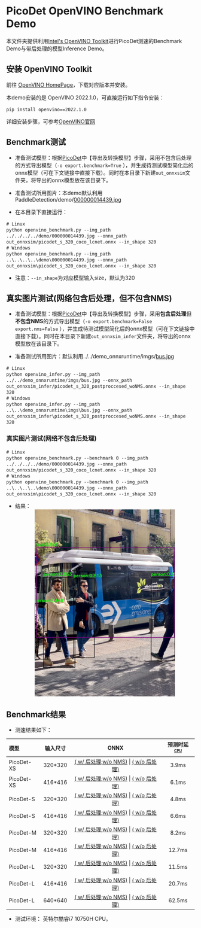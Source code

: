 # PicoDet OpenVINO Benchmark Demo

本文件夹提供利用[Intel's OpenVINO Toolkit](https://software.intel.com/content/www/us/en/develop/tools/openvino-toolkit.html)进行PicoDet测速的Benchmark Demo与带后处理的模型Inference Demo。

## 安装 OpenVINO Toolkit

前往 [OpenVINO HomePage](https://software.intel.com/content/www/us/en/develop/tools/openvino-toolkit.html)，下载对应版本并安装。

本demo安装的是 OpenVINO 2022.1.0，可直接运行如下指令安装：
```shell
pip install openvino==2022.1.0
```

详细安装步骤，可参考[OpenVINO官网](https://docs.openvinotoolkit.org/latest/get_started_guides.html)

## Benchmark测试

- 准备测试模型：根据[PicoDet](https://github.com/PaddlePaddle/PaddleDetection/tree/release/2.6/configs/picodet)中【导出及转换模型】步骤，采用不包含后处理的方式导出模型（`-o export.benchmark=True` ），并生成待测试模型简化后的onnx模型（可在下文链接中直接下载）。同时在本目录下新建```out_onnxsim```文件夹，将导出的onnx模型放在该目录下。

- 准备测试所用图片：本demo默认利用PaddleDetection/demo/[000000014439.jpg](https://github.com/PaddlePaddle/PaddleDetection/blob/release/2.6/demo/000000014439.jpg)

- 在本目录下直接运行：

```shell
# Linux
python openvino_benchmark.py --img_path ../../../../demo/000000014439.jpg --onnx_path out_onnxsim/picodet_s_320_coco_lcnet.onnx --in_shape 320
# Windows
python openvino_benchmark.py --img_path ..\..\..\..\demo\000000014439.jpg --onnx_path out_onnxsim\picodet_s_320_coco_lcnet.onnx --in_shape 320
```
- 注意：```--in_shape```为对应模型输入size，默认为320

## 真实图片测试(网络包含后处理，但不包含NMS)

- 准备测试模型：根据[PicoDet](https://github.com/PaddlePaddle/PaddleDetection/tree/release/2.6/configs/picodet)中【导出及转换模型】步骤，采用**包含后处理**但**不包含NMS**的方式导出模型（`-o export.benchmark=False export.nms=False` ），并生成待测试模型简化后的onnx模型（可在下文链接中直接下载）。同时在本目录下新建```out_onnxsim_infer```文件夹，将导出的onnx模型放在该目录下。

- 准备测试所用图片：默认利用../../demo_onnxruntime/imgs/[bus.jpg](https://github.com/PaddlePaddle/PaddleDetection/blob/release/2.6/deploy/third_engine/demo_onnxruntime/imgs/bus.jpg)

```shell
# Linux
python openvino_infer.py --img_path ../../demo_onnxruntime/imgs/bus.jpg --onnx_path out_onnxsim_infer/picodet_s_320_postproccesed_woNMS.onnx --in_shape 320
# Windows
python openvino_infer.py --img_path ..\..\demo_onnxruntime\imgs\bus.jpg --onnx_path out_onnxsim_infer\picodet_s_320_postproccesed_woNMS.onnx --in_shape 320
```

### 真实图片测试(网络不包含后处理)

```shell
# Linux
python openvino_benchmark.py --benchmark 0 --img_path ../../../../demo/000000014439.jpg --onnx_path out_onnxsim/picodet_s_320_coco_lcnet.onnx --in_shape 320
# Windows
python openvino_benchmark.py --benchmark 0 --img_path ..\..\..\..\demo\000000014439.jpg --onnx_path out_onnxsim\picodet_s_320_coco_lcnet.onnx --in_shape 320
```

- 结果：
    <div align="center">
      <img src="../../../../docs/images/res.jpg" height="500px" >
    </div>

## Benchmark结果

- 测速结果如下：

| 模型     | 输入尺寸 | ONNX  | 预测时延<sup><small>[CPU](#latency)|
| :-------- | :--------: | :---------------------: | :----------------: |
| PicoDet-XS |  320*320   | [( w/ 后处理;w/o NMS)](https://paddledet.bj.bcebos.com/deploy/third_engine/picodet_xs_320_lcnet_postproccesed_woNMS.onnx) &#124; [( w/o 后处理)](https://paddledet.bj.bcebos.com/deploy/third_engine/picodet_xs_320_coco_lcnet.onnx) | 3.9ms |
| PicoDet-XS |  416*416   | [( w/ 后处理;w/o NMS)](https://paddledet.bj.bcebos.com/deploy/third_engine/picodet_xs_416_lcnet_postproccesed_woNMS.onnx) &#124; [( w/o 后处理)](https://paddledet.bj.bcebos.com/deploy/third_engine/picodet_xs_416_coco_lcnet.onnx) | 6.1ms |
| PicoDet-S |  320*320   | [( w/ 后处理;w/o NMS)](https://paddledet.bj.bcebos.com/deploy/third_engine/picodet_s_320_lcnet_postproccesed_woNMS.onnx) &#124; [( w/o 后处理)](https://paddledet.bj.bcebos.com/deploy/third_engine/picodet_s_320_coco_lcnet.onnx) |     4.8ms |
| PicoDet-S |  416*416   |  [( w/ 后处理;w/o NMS)](https://paddledet.bj.bcebos.com/deploy/third_engine/picodet_s_416_lcnet_postproccesed_woNMS.onnx) &#124; [( w/o 后处理)](https://paddledet.bj.bcebos.com/deploy/third_engine/picodet_s_416_coco_lcnet.onnx) |     6.6ms |
| PicoDet-M |  320*320   | [( w/ 后处理;w/o NMS)](https://paddledet.bj.bcebos.com/deploy/third_engine/picodet_m_320_lcnet_postproccesed_woNMS.onnx) &#124; [( w/o 后处理)](https://paddledet.bj.bcebos.com/deploy/third_engine/picodet_m_320_coco_lcnet.onnx) | 8.2ms  |
| PicoDet-M |  416*416   | [( w/ 后处理;w/o NMS)](https://paddledet.bj.bcebos.com/deploy/third_engine/picodet_m_416_lcnet_postproccesed_woNMS.onnx) &#124; [( w/o 后处理)](https://paddledet.bj.bcebos.com/deploy/third_engine/picodet_m_416_coco_lcnet.onnx) | 12.7ms |
| PicoDet-L |  320*320   | [( w/ 后处理;w/o NMS)](https://paddledet.bj.bcebos.com/deploy/third_engine/picodet_l_320_lcnet_postproccesed_woNMS.onnx) &#124; [( w/o 后处理)](https://paddledet.bj.bcebos.com/deploy/third_engine/picodet_l_320_coco_lcnet.onnx) | 11.5ms |
| PicoDet-L |  416*416   | [( w/ 后处理;w/o NMS)](https://paddledet.bj.bcebos.com/deploy/third_engine/picodet_l_416_lcnet_postproccesed_woNMS.onnx) &#124; [( w/o 后处理)](https://paddledet.bj.bcebos.com/deploy/third_engine/picodet_l_416_coco_lcnet.onnx) |     20.7ms |
| PicoDet-L |  640*640   | [( w/ 后处理;w/o NMS)](https://paddledet.bj.bcebos.com/deploy/third_engine/picodet_l_640_lcnet_postproccesed_woNMS.onnx) &#124; [( w/o 后处理)](https://paddledet.bj.bcebos.com/deploy/third_engine/picodet_l_640_coco_lcnet.onnx) |     62.5ms |

- <a name="latency">测试环境：</a> 英特尔酷睿i7 10750H CPU。
